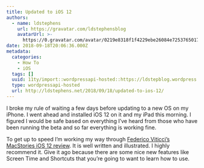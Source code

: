 ```yaml
---
title: Updated to iOS 12
authors:
  - name: ldstephens
    url: https://gravatar.com/ldstephensblog
    avatarUrl: >-
      https://0.gravatar.com/avatar/0219e8318f1f4229ebe26084e7253765017f43ca0c631be37dc6d0b8ad6e40a4?s=96&d=identicon&r=G
date: 2018-09-18T20:06:36.000Z
metadata:
  categories:
    - How To
    - iOS
  tags: []
  uuid: 11ty/import::wordpressapi-hosted::https://ldstepblog.wordpress.com/?p=1552
  type: wordpressapi-hosted
  url: http://ldstephens.net/2018/09/18/updated-to-ios-12/
---
```

I broke my rule of waiting a few days before updating to a new OS on my iPhone. I went ahead and installed iOS 12 on it and my iPad this morning. I figured I would be safe based on everything I’ve heard from those who have been running the beta and so far everything is working fine.

To get up to speed I’m working my way through [Federico Viticci’s MacStories iOS 12 review](https://www.macstories.net/stories/ios-12-the-macstories-review/#introduction). It is well written and illustrated. I highly recommend it. Give it ago because there are some nice new features like Screen Time and Shortcuts that you’re going to want to learn how to use.